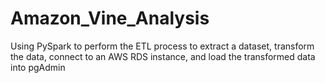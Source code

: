 # Amazon_Vine_Analysis
Using PySpark to perform the ETL process to extract a dataset, transform the data, connect to an AWS RDS instance, and load the transformed data into pgAdmin
